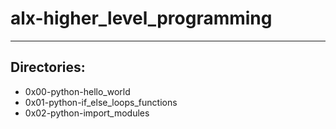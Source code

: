 # alx-higher_level_programming

---
## Directories:
* 0x00-python-hello_world
* 0x01-python-if_else_loops_functions
* 0x02-python-import_modules
